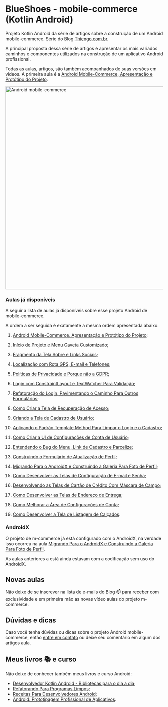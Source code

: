 # BlueShoes - mobile-commerce (Kotlin Android)

Projeto Kotlin Android da série de artigos sobre a construção de um Android mobile-commerce. Série do Blog [Thiengo.com.br](https://www.thiengo.com.br).

A principal proposta dessa série de artigos é apresentar os mais variados caminhos e componentes utilizados na construção de um aplicativo Android profissional.

Todas as aulas, artigos, são também acompanhados de suas versões em vídeos. A primeira aula é a [Android Mobile-Commerce, Apresentação e Protótipo do Projeto](https://www.thiengo.com.br/android-mobile-commerce-apresentacao-e-prototipo-do-projeto).

<img src="https://www.thiengo.com.br/img/post/normal/q69n9eglrf69obrevroppgo973be1a49f9939a5d1d94e8954bb8f3568b.jpg" width="651" alt="Android mobile-commerce">

### Aulas já disponíveis

A seguir a lista de aulas já disponíveis sobre esse projeto Android de mobile-commerce.

A ordem a ser seguida é exatamente a mesma ordem apresentada abaixo:

1. [Android Mobile-Commerce, Apresentação e Protótipo do Projeto](https://www.thiengo.com.br/android-mobile-commerce-apresentacao-e-prototipo-do-projeto);

2. [Início de Projeto e Menu Gaveta Customizado](https://www.thiengo.com.br/inicio-de-projeto-e-menu-gaveta-customizado-android-m-commerce);

3. [Fragmento da Tela Sobre e Links Sociais](https://www.thiengo.com.br/fragmento-da-tela-sobre-e-links-sociais-android-m-commerce);

4. [Localização com Rota GPS, E-mail e Telefones](https://www.thiengo.com.br/localizacao-com-rota-gps-e-mail-e-telefones-android-m-commerce);

5. [Políticas de Privacidade e Porque não a GDPR](https://www.thiengo.com.br/politicas-de-privacidade-e-porque-nao-a-gdpr-android-m-commerce);

6. [Login com ConstraintLayout e TextWatcher Para Validação](https://www.thiengo.com.br/login-com-constraintlayout-e-textwatcher-para-validacao-android-m-commerce);

7. [Refatoração do Login, Pavimentando o Caminho Para Outros Formulários](https://www.thiengo.com.br/refatoracao-do-login-pavimentando-o-caminho-para-outros-formularios-android-m-commerce);

8. [Como Criar a Tela de Recuperação de Acesso](https://www.thiengo.com.br/como-criar-a-tela-de-recuperacao-de-acesso-android-m-commerce);

9. [Criando a Tela de Cadastro de Usuário](https://www.thiengo.com.br/criando-a-tela-de-cadastro-de-usuario-android-m-commerce);

10. [Aplicando o Padrão Template Method Para Limpar o Login e o Cadastro](https://www.thiengo.com.br/aplicando-o-padrao-template-method-para-limpar-o-login-e-o-cadastro-android-m-commerce);

11. [Como Criar a UI de Configurações de Conta de Usuário](https://www.thiengo.com.br/como-criar-a-ui-de-configuracoes-de-conta-de-usuario-android-m-commerce);

12. [Entendendo o Bug do Menu, Link de Cadastro e Parcelize](https://www.thiengo.com.br/entendendo-o-bug-do-menu-link-de-cadastro-e-parcelize-android-m-commerce);

13. [Construindo o Formulário de Atualização de Perfil](https://www.thiengo.com.br/construindo-o-formulario-de-atualizacao-de-perfil-android-m-commerce);

14. [Migrando Para o AndroidX e Construindo a Galeria Para Foto de Perfil](https://www.thiengo.com.br/migrando-para-o-androidx-e-construindo-a-galeria-para-foto-de-perfil-android-m-commerce);

15. [Como Desenvolver as Telas de Configuração de E-mail e Senha](https://www.thiengo.com.br/como-desenvolver-as-telas-de-configuracao-de-e-mail-e-senha-android-m-commerce);

16. [Desenvolvendo as Telas de Cartão de Crédito Com Máscara de Campo](https://www.thiengo.com.br/desenvolvendo-as-telas-de-cartao-de-credito-com-mascara-de-campo-android-m-commerce);

17. [Como Desenvolver as Telas de Endereço de Entrega](https://www.thiengo.com.br/como-desenvolver-as-telas-de-endereco-de-entrega-android-m-commerce);

18. [Como Melhorar a Área de Configurações de Conta](https://www.thiengo.com.br/como-melhorar-a-area-de-configuracoes-de-conta-android-m-commerce);

19. [Como Desenvolver a Tela de Listagem de Calçados](https://www.thiengo.com.br/como-desenvolver-a-tela-de-listagem-de-calcados-android-m-commerce).

### AndroidX

O projeto de m-commerce já está configurado com o AndroidX, na verdade isso ocorreu na aula [Migrando Para o AndroidX e Construindo a Galeria Para Foto de Perfil](https://www.thiengo.com.br/migrando-para-o-androidx-e-construindo-a-galeria-para-foto-de-perfil-android-m-commerce).

As aulas anteriores a está ainda estavam com a codificação sem uso do AndroidX.

## Novas aulas

Não deixe de se inscrever na lista de e-mails do Blog 📫 para receber com exclusividade e em primeira mão as novas vídeo aulas do projeto m-commerce.

## Dúvidas e dicas

Caso você tenha dúvidas ou dicas sobre o projeto Android mobile-commerce, então [entre em contato](https://www.thiengo.com.br/contato) ou deixe seu comentário em algum dos artigos aula.

## Meus livros 📚 e curso

Não deixe de conhecer também meus livros e curso Android:

- [Desenvolvedor Kotlin Android - Bibliotecas para o dia a dia](https://www.thiengo.com.br/livro-desenvolvedor-kotlin-android);
- [Refatorando Para Programas Limpos](https://www.thiengo.com.br/livro-refatorando-para-programas-limpos);
- [Receitas Para Desenvolvedores Android](https://www.thiengo.com.br/livro-receitas-para-desenvolvedores-android);
- [Android: Prototipagem Profissional de Aplicativos](https://www.udemy.com/course/android-prototipagem-profissional-de-aplicativos/?locale=pt_BR&persist_locale=).
